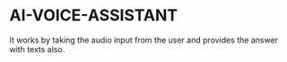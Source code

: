 # AI-VOICE-ASSISTANT
It works by taking the audio input from the user and provides the answer with texts also.
